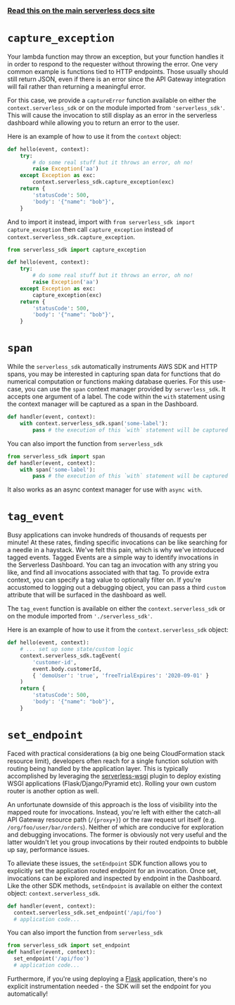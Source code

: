 <!--
title: Serverless SDK - Python
menuText: python
layout: Doc
-->

<!-- DOCS-SITE-LINK:START automatically generated  -->

### [Read this on the main serverless docs site](https://www.serverless.com/framework/docs/dashboard/sdk/python/)

<!-- DOCS-SITE-LINK:END -->

# `capture_exception`

Your lambda function may throw an exception, but your function handles it in order to respond to
the requester without throwing the error. One very common example is functions tied to HTTP
endpoints. Those usually should still return JSON, even if there is an error since the API Gateway
integration will fail rather than returning a meaningful error.

For this case, we provide a `captureError` function available on either the `context.serverless_sdk` or on the
module imported from `'serverless_sdk'`. This will cause the invocation to still display as an
error in the serverless dashboard while allowing you to return an error to the user.

Here is an example of how to use it from the `context` object:

```python
def hello(event, context):
    try:
        # do some real stuff but it throws an error, oh no!
        raise Exception('aa')
    except Exception as exc:
        context.serverless_sdk.capture_exception(exc)
    return {
        'statusCode': 500,
        'body': '{"name": "bob"}',
    }
```

And to import it instead, import with
`from serverless_sdk import capture_exception` then call `capture_exception` instead of
`context.serverless_sdk.capture_exception`.

```python
from serverless_sdk import capture_exception

def hello(event, context):
    try:
        # do some real stuff but it throws an error, oh no!
        raise Exception('aa')
    except Exception as exc:
        capture_exception(exc)
    return {
        'statusCode': 500,
        'body': '{"name": "bob"}',
    }
```

# `span`

While the `serverless_sdk` automatically instruments AWS SDK and HTTP spans, you may be interested
in capturing span data for functions that do numerical computation or functions making database
queries. For this use-case, you can use the `span` context manager provided by `serverless_sdk`.
It accepts one argument of a label. The code within the `with` statement using the context manager
will be captured as a span in the Dashboard.

```python
def handler(event, context):
    with context.serverless_sdk.span('some-label'):
        pass # the execution of this `with` statement will be captured as a span
```

You can also import the function from `serverless_sdk`

```python
from serverless_sdk import span
def handler(event, context):
    with span('some-label'):
        pass # the execution of this `with` statement will be captured as a span
```

It also works as an async context manager for use with `async with`.

# `tag_event`

Busy applications can invoke hundreds of thousands of requests per minute! At these rates, finding specific invocations can be like
searching for a needle in a haystack. We've felt this pain, which is why we've introduced tagged events.
Tagged Events are a simple way to identify invocations in the Serverless Dashboard. You can tag an invocation with any string you like, and find
all invocations associated with that tag. To provide extra context, you can specify a tag value to optionally filter on. If you're accustomed to
logging out a debugging object, you can pass a third `custom` attribute that will be surfaced in the dashboard as well.

The `tag_event` function is available on either the `context.serverless_sdk` or on the
module imported from `'./serverless_sdk'`.

Here is an example of how to use it from the `context.serverless_sdk` object:

```python
def hello(event, context):
    # ... set up some state/custom logic
    context.serverless_sdk.tagEvent(
        'customer-id',
        event.body.customerId,
        { 'demoUser': 'true', 'freeTrialExpires': '2020-09-01' }
    )
    return {
        'statusCode': 500,
        'body': '{"name": "bob"}',
    }
```

# `set_endpoint`

Faced with practical considerations (a big one being CloudFormation stack resource limit), developers often reach for a single function solution with routing being handled by the application layer. This is typically accomplished by leveraging the [serverless-wsgi](https://github.com/logandk/serverless-wsgi) plugin to deploy existing WSGI applications (Flask/Django/Pyramid etc). Rolling your own custom router is another option as well.

An unfortunate downside of this approach is the loss of visibility into the mapped route for invocations. Instead, you're left with either the catch-all API Gateway resource path (`/{proxy+}`) or the raw request url itself (e.g. `/org/foo/user/bar/orders`). Neither of which are conducive for exploration and debugging invocations. The former is obviously not very useful and the latter wouldn't let you group invocations by their routed endpoints to bubble up say, performance issues.

To alleviate these issues, the `setEndpoint` SDK function allows you to explicitly set the application routed endpoint for an invocation. Once set, invocations can be explored and inspected by endpoint in the Dashboard. Like the other SDK methods, `setEndpoint` is available on either the context object: `context.serverless_sdk`.

```python
def handler(event, context):
  context.serverless_sdk.set_endpoint('/api/foo')
  # application code...
```

You can also import the function from `serverless_sdk`

```python
from serverless_sdk import set_endpoint
def handler(event, context):
  set_endpoint('/api/foo')
  # application code...
```

Furthermore, if you're using deploying a [Flask](https://flask.palletsprojects.com/en/1.1.x/) application, there's no explicit instrumentation needed - the SDK will set the endpoint for you automatically!
